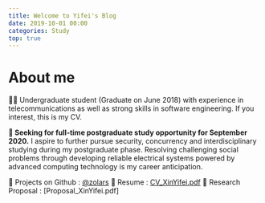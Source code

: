 ```yaml
---
title: Welcome to Yifei's Blog
date: 2019-10-01 00:00
categories: Study
top: true
---
```


# About me

👨‍🎓 Undergraduate student (Graduate on June 2018) with experience in telecommunications as well as strong skills in software engineering. If you interest, this is my CV.

**🙋 Seeking for full-time postgraduate study opportunity for September 2020.** I aspire to further pursue security, concurrency and interdisciplinary studying during my postgraduate phase. Resolving challenging social problems through developing reliable electrical systems powered by advanced computing technology is my career anticipation.

🔗 Projects on Github : [@zolars](https://github.com/zolars)
📝 Resume : [CV_XinYifei.pdf](https://drive.google.com/open?id=1OKNf0rAQFc4LQCJ669ZhVz_eLkJmOLnT)
📌 Research Proposal : [Proposal_XinYifei.pdf]
